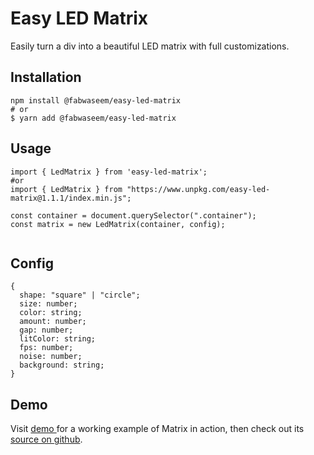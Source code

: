 # Easy LED Matrix

Easily turn a div into a beautiful LED matrix with full customizations.

## Installation

```
npm install @fabwaseem/easy-led-matrix
# or
$ yarn add @fabwaseem/easy-led-matrix
```

## Usage

```
import { LedMatrix } from 'easy-led-matrix';
#or
import { LedMatrix } from "https://www.unpkg.com/easy-led-matrix@1.1.1/index.min.js";

const container = document.querySelector(".container");
const matrix = new LedMatrix(container, config);


```

## Config

```
{
  shape: "square" | "circle";
  size: number;
  color: string;
  amount: number;
  gap: number;
  litColor: string;
  fps: number;
  noise: number;
  background: string;
}
```

## Demo

Visit [demo ](https://fabwaseem.github.io/easy-led-matrix)for a working example of Matrix in action, then check out its [source on github](https://github.com/fabwaseem/led-matrix).

